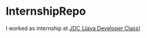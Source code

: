 # InternshipRepo
I worked as internship at <a href="https://www.facebook.com/javadeveloperclass/">JDC (Java Developer Class)</a>
